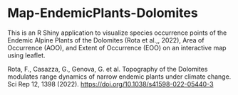 # Map-EndemicPlants-Dolomites
This is an R Shiny application to visualize species occurrence points of the Endemic Alpine Plants of the Dolomites (Rota et al.,, 2022), Area of Occurrence (AOO), and Extent of Occurrence (EOO) on an interactive map using leaflet. 


Rota, F., Casazza, G., Genova, G. et al. Topography of the Dolomites modulates range dynamics of narrow endemic plants under climate change. Sci Rep 12, 1398 (2022). https://doi.org/10.1038/s41598-022-05440-3

